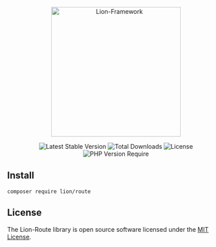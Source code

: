 <p align="center">
  <a href="https://lion-client.vercel.app/" target="_blank">
    <img
         src="https://user-images.githubusercontent.com/56183278/230516080-096130be-e474-4f3a-a78a-44d3973ff715.png"
         width="300"
         alt="Lion-Framework"
    >
  </a>
</p>

<p align="center">
  <img src="http://poser.pugx.org/lion/route/v" alt="Latest Stable Version">
  <img src="http://poser.pugx.org/lion/route/downloads" alt="Total Downloads">
  <img src="http://poser.pugx.org/lion/route/license" alt="License">
  <img src="http://poser.pugx.org/lion/route/require/php" alt="PHP Version Require">
</p>

## Install
```shell
composer require lion/route
```

## License

The Lion-Route library is open source software licensed under the [MIT License](https://github.com/Sleon4/Lion-Route/blob/main/LICENSE).